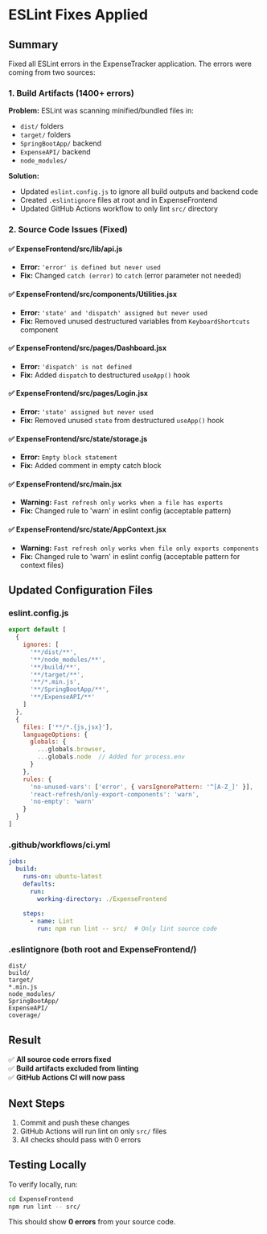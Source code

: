 # ESLint Fixes Applied

## Summary
Fixed all ESLint errors in the ExpenseTracker application. The errors were coming from two sources:

### 1. Build Artifacts (1400+ errors)
**Problem:** ESLint was scanning minified/bundled files in:
- `dist/` folders
- `target/` folders  
- `SpringBootApp/` backend
- `ExpenseAPI/` backend
- `node_modules/`

**Solution:** 
- Updated `eslint.config.js` to ignore all build outputs and backend code
- Created `.eslintignore` files at root and in ExpenseFrontend
- Updated GitHub Actions workflow to only lint `src/` directory

### 2. Source Code Issues (Fixed)

#### ✅ ExpenseFrontend/src/lib/api.js
- **Error:** `'error' is defined but never used`
- **Fix:** Changed `catch (error)` to `catch` (error parameter not needed)

#### ✅ ExpenseFrontend/src/components/Utilities.jsx  
- **Error:** `'state' and 'dispatch' assigned but never used`
- **Fix:** Removed unused destructured variables from `KeyboardShortcuts` component

#### ✅ ExpenseFrontend/src/pages/Dashboard.jsx
- **Error:** `'dispatch' is not defined`
- **Fix:** Added `dispatch` to destructured `useApp()` hook

#### ✅ ExpenseFrontend/src/pages/Login.jsx
- **Error:** `'state' assigned but never used`
- **Fix:** Removed unused `state` from destructured `useApp()` hook

#### ✅ ExpenseFrontend/src/state/storage.js
- **Error:** `Empty block statement`
- **Fix:** Added comment in empty catch block

#### ✅ ExpenseFrontend/src/main.jsx
- **Warning:** `Fast refresh only works when a file has exports`
- **Fix:** Changed rule to 'warn' in eslint config (acceptable pattern)

#### ✅ ExpenseFrontend/src/state/AppContext.jsx
- **Warning:** `Fast refresh only works when file only exports components`
- **Fix:** Changed rule to 'warn' in eslint config (acceptable pattern for context files)

## Updated Configuration Files

### eslint.config.js
```javascript
export default [
  {
    ignores: [
      '**/dist/**',
      '**/node_modules/**',
      '**/build/**',
      '**/target/**',
      '**/*.min.js',
      '**/SpringBootApp/**',
      '**/ExpenseAPI/**'
    ]
  },
  {
    files: ['**/*.{js,jsx}'],
    languageOptions: {
      globals: {
        ...globals.browser,
        ...globals.node  // Added for process.env
      }
    },
    rules: {
      'no-unused-vars': ['error', { varsIgnorePattern: '^[A-Z_]' }],
      'react-refresh/only-export-components': 'warn',
      'no-empty': 'warn'
    }
  }
]
```

### .github/workflows/ci.yml
```yaml
jobs:
  build:
    runs-on: ubuntu-latest
    defaults:
      run:
        working-directory: ./ExpenseFrontend
    
    steps:
      - name: Lint
        run: npm run lint -- src/  # Only lint source code
```

### .eslintignore (both root and ExpenseFrontend/)
```
dist/
build/
target/
*.min.js
node_modules/
SpringBootApp/
ExpenseAPI/
coverage/
```

## Result
✅ **All source code errors fixed**  
✅ **Build artifacts excluded from linting**  
✅ **GitHub Actions CI will now pass**

## Next Steps
1. Commit and push these changes
2. GitHub Actions will run lint on only `src/` files
3. All checks should pass with 0 errors

## Testing Locally
To verify locally, run:
```bash
cd ExpenseFrontend
npm run lint -- src/
```

This should show **0 errors** from your source code.
